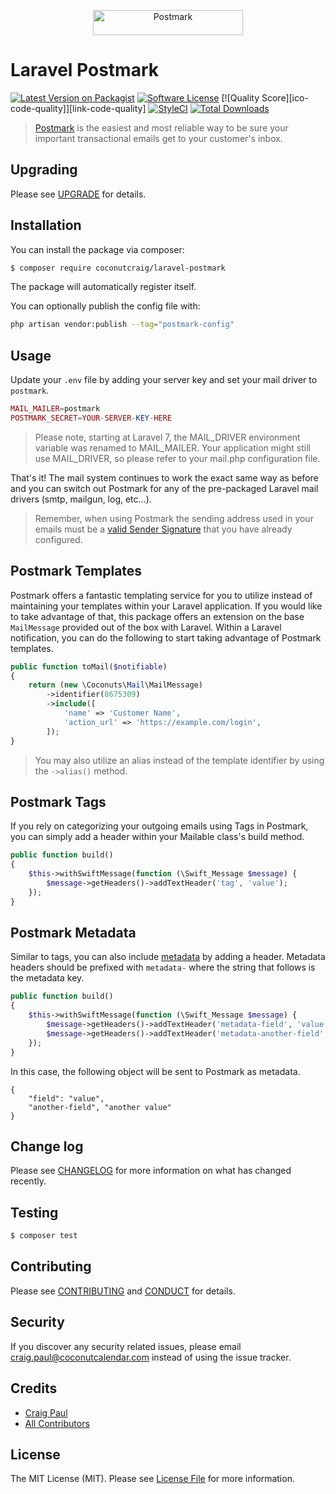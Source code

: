 <p align="center"><a href="https://postmarkapp.com" target="_blank"><img src="https://postmarkapp.com/images/logo.svg" alt="Postmark" width="240" height="40"></a>

# Laravel Postmark

[![Latest Version on Packagist][ico-version]][link-packagist]
[![Software License][ico-license]](LICENSE.md)
[![Quality Score][ico-code-quality]][link-code-quality]
[![StyleCI][ico-style-ci]][link-style-ci]
[![Total Downloads][ico-downloads]][link-downloads]

> [Postmark](https://postmarkapp.com) is the easiest and most reliable way to be sure your important transactional emails get to your customer's inbox.

## Upgrading

Please see [UPGRADE](UPGRADE.md) for details.

## Installation

You can install the package via composer:

``` bash
$ composer require coconutcraig/laravel-postmark
```

The package will automatically register itself.

You can optionally publish the config file with:

```bash
php artisan vendor:publish --tag="postmark-config"
```

## Usage

Update your `.env` file by adding your server key and set your mail driver to `postmark`.

```php
MAIL_MAILER=postmark
POSTMARK_SECRET=YOUR-SERVER-KEY-HERE
```

> Please note, starting at Laravel 7, the MAIL_DRIVER environment variable was renamed to MAIL_MAILER. Your application might still use MAIL_DRIVER, so please refer to your mail.php configuration file.

That's it! The mail system continues to work the exact same way as before and you can switch out Postmark for any of the pre-packaged Laravel mail drivers (smtp, mailgun, log, etc...).

> Remember, when using Postmark the sending address used in your emails must be a [valid Sender Signature](http://support.postmarkapp.com/category/45-category) that you have already configured.

## Postmark Templates

Postmark offers a fantastic templating service for you to utilize instead of maintaining your templates within your Laravel application. If you would like to take advantage of that, this package offers an extension on the base `MailMessage` provided out of the box with Laravel. Within a Laravel notification, you can do the following to start taking advantage of Postmark templates.

```php
public function toMail($notifiable)
{
    return (new \Coconuts\Mail\MailMessage)
        ->identifier(8675309)
        ->include([
            'name' => 'Customer Name',
            'action_url' => 'https://example.com/login',
        ]);
}
```

> You may also utilize an alias instead of the template identifier by using the `->alias()` method.

## Postmark Tags

If you rely on categorizing your outgoing emails using Tags in Postmark, you can simply add a header within your Mailable class's build method.

```php
public function build()
{
    $this->withSwiftMessage(function (\Swift_Message $message) {
        $message->getHeaders()->addTextHeader('tag', 'value');
    });
}
```

## Postmark Metadata

Similar to tags, you can also include [metadata](https://postmarkapp.com/support/article/1125-custom-metadata-faq) by adding a header. Metadata headers should be prefixed with `metadata-` where the string that follows is the metadata key.

```php
public function build()
{
    $this->withSwiftMessage(function (\Swift_Message $message) {
        $message->getHeaders()->addTextHeader('metadata-field', 'value');
        $message->getHeaders()->addTextHeader('metadata-another-field', 'another value');
    });
}
```

In this case, the following object will be sent to Postmark as metadata.

```
{
    "field": "value",
    "another-field", "another value"
}
```

## Change log

Please see [CHANGELOG](CHANGELOG.md) for more information on what has changed recently.

## Testing

``` bash
$ composer test
```

## Contributing

Please see [CONTRIBUTING](.github/CONTRIBUTING.md) and [CONDUCT](.github/CODE_OF_CONDUCT.md) for details.

## Security

If you discover any security related issues, please email craig.paul@coconutcalendar.com instead of using the issue tracker.

## Credits

- [Craig Paul][link-author]
- [All Contributors][link-contributors]

## License

The MIT License (MIT). Please see [License File](LICENSE.md) for more information.

[ico-version]: https://img.shields.io/packagist/v/coconutcraig/laravel-postmark.svg?style=flat-square
[ico-license]: https://img.shields.io/badge/license-MIT-brightgreen.svg?style=flat-square
[ico-style-ci]: https://styleci.io/repos/80351847/shield?branch=master
[ico-downloads]: https://img.shields.io/packagist/dt/coconutcraig/laravel-postmark.svg?style=flat-square

[link-packagist]: https://packagist.org/packages/coconutcraig/laravel-postmark
[link-style-ci]: https://styleci.io/repos/80351847
[link-downloads]: https://packagist.org/packages/coconutcraig/laravel-postmark
[link-author]: https://github.com/coconutcraig
[link-contributors]: ../../contributors
[link-20-tag]: https://github.com/coconutcraig/laravel-postmark/tree/v2.0.0
